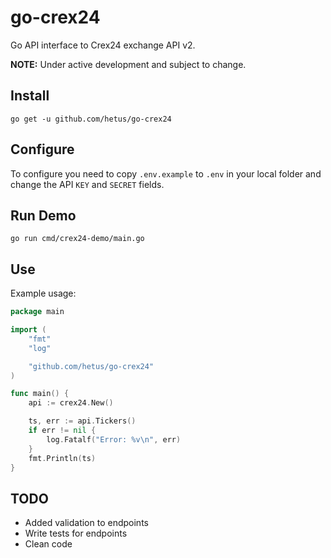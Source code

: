 # go-crex24
Go API interface to Crex24 exchange API v2.

__NOTE:__ Under active development and subject to change.


## Install
`go get -u github.com/hetus/go-crex24`


## Configure
To configure you need to copy `.env.example` to `.env` in your local folder and change the API `KEY` and `SECRET` fields.


## Run Demo
`go run cmd/crex24-demo/main.go`


## Use
Example usage:
```go
package main

import (
	"fmt"
	"log"

	"github.com/hetus/go-crex24"
)

func main() {
    api := crex24.New()

    ts, err := api.Tickers()
    if err != nil {
        log.Fatalf("Error: %v\n", err)
    }
    fmt.Println(ts)
}
```


## TODO
- Added validation to endpoints
- Write tests for endpoints
- Clean code